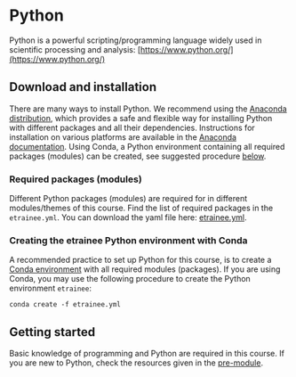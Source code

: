 # Python

Python is a powerful scripting/programming language widely used in scientific processing and analysis: [https://www.python.org/](https://www.python.org/)

## Download and installation

There are many ways to install Python. We recommend using the [Anaconda distribution](https://www.anaconda.com/products/individual), which provides a safe and flexible way for installing Python with different packages and all their dependencies. Instructions for installation on various platforms are available in the [Anaconda documentation](https://docs.anaconda.com/anaconda/).
Using Conda, a Python environment containing all required packages (modules) can be created, see suggested procedure [below](#creating-the-etrainee-python-environment-with-conda).

### Required packages (modules)
Different Python packages (modules) are required for in different modules/themes of this course. Find the list of required packages in the `etrainee.yml`. You can download the yaml file here: <a href=../assets/python_envs/etrainee.yml download>etrainee.yml</a>.

### Creating the etrainee Python environment with Conda
A recommended practice to set up Python for this course, is to create a [Conda environment](https://docs.conda.io/projects/conda/en/4.6.0/_downloads/52a95608c49671267e40c689e0bc00ca/conda-cheatsheet.pdf) with all required modules (packages). If you are using Conda, you may use the following procedure to create the Python environment `etrainee`:

```
conda create -f etrainee.yml
```


## Getting started 
Basic knowledge of programming and Python are required in this course. If you are new to Python, check the resources given in the [pre-module](../module0/module0.md#programming-in-python).
